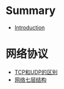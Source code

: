 # Summary

* [Introduction](README.md)

# 网络协议

* [TCP和UDP的区别](网络协议/TCP和UDP的区别.md)
* [网络七层结构](网络协议/七层结构.md)



